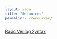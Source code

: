 ```yaml
---
layout: page
title: "Resources"
permalink: /resources/
---
```


[Basic Verilog Syntax](/PDF/BasicVerilogSyntax.pdf)